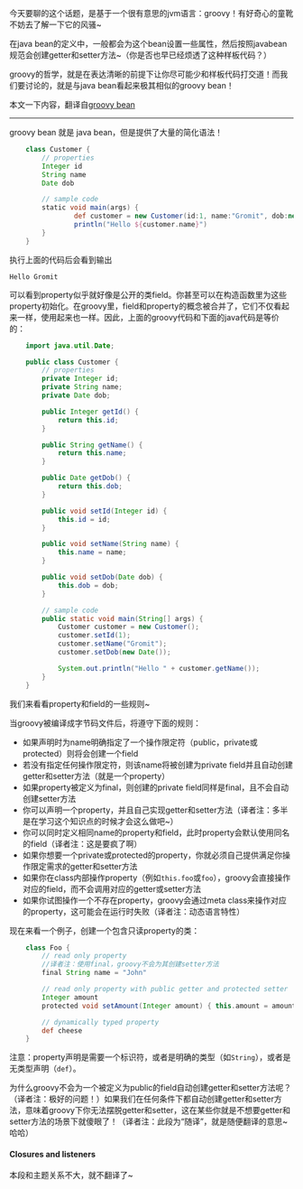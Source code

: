 今天要聊的这个话题，是基于一个很有意思的jvm语言：groovy！有好奇心的童靴不妨去了解一下它的风骚~

在java bean的定义中，一般都会为这个bean设置一些属性，然后按照javabean规范会创建getter和setter方法~（你是否也早已经烦透了这种样板代码？）

groovy的哲学，就是在表达清晰的前提下让你尽可能少和样板代码打交道！而我们要讨论的，就是与java bean看起来极其相似的groovy bean！

本文一下内容，翻译自[groovy bean](http://groovy.jmiguel.eu/groovy.codehaus.org/Groovy+Beans.html)

---

groovy bean 就是 java bean，但是提供了大量的简化语法！

```groovy
	class Customer {
		// properties
		Integer id
		String name
		Date dob

		// sample code
		static void main(args) {
				def customer = new Customer(id:1, name:"Gromit", dob:new Date())
				println("Hello ${customer.name}")
		}
	}
```
执行上面的代码后会看到输出

	Hello Gromit

可以看到property似乎就好像是公开的类field。你甚至可以在构造函数里为这些property初始化。在groovy里，field和property的概念被合并了，它们不仅看起来一样，使用起来也一样。因此，上面的groovy代码和下面的java代码是等价的：

```java
	import java.util.Date;

	public class Customer {
	    // properties
	    private Integer id;
	    private String name;
	    private Date dob;

	    public Integer getId() {
	        return this.id;
	    }

	    public String getName() {
	        return this.name;
	    }

	    public Date getDob() {
	        return this.dob;
	    }

	    public void setId(Integer id) {
	        this.id = id;
	    }

	    public void setName(String name) {
	        this.name = name;
	    }

	    public void setDob(Date dob) {
	        this.dob = dob;
	    }

	    // sample code
	    public static void main(String[] args) {
	        Customer customer = new Customer();
	        customer.setId(1);
	        customer.setName("Gromit");
	        customer.setDob(new Date());

	        System.out.println("Hello " + customer.getName());
	    }
	}
```

我们来看看property和field的一些规则~

当groovy被编译成字节码文件后，将遵守下面的规则：

- 如果声明时为name明确指定了一个操作限定符（public，private或protected）则将会创建一个field
- 若没有指定任何操作限定符，则该name将被创建为private field并且自动创建getter和setter方法（就是一个property）
- 如果property被定义为final，则创建的private field同样是final，且不会自动创建setter方法
- 你可以声明一个property，并且自己实现getter和setter方法（译者注：多半是在学习这个知识点的时候才会这么做吧~）
- 你可以同时定义相同name的property和field，此时property会默认使用同名的field（译者注：这是要疯了啊）
- 如果你想要一个private或protected的property，你就必须自己提供满足你操作限定需求的getter和setter方法
- 如果你在class内部操作property（例如`this.foo`或`foo`），groovy会直接操作对应的field，而不会调用对应的getter或setter方法
- 如果你试图操作一个不存在property，groovy会通过meta class来操作对应的property，这可能会在运行时失败（译者注：动态语言特性）

现在来看一个例子，创建一个包含只读property的类：

```groovy
	class Foo {
		// read only property
		//译者注：使用final，groovy不会为其创建setter方法
		final String name = "John"

		// read only property with public getter and protected setter
		Integer amount
		protected void setAmount(Integer amount) { this.amount = amount }

		// dynamically typed property
		def cheese
	}
```

注意：property声明是需要一个标识符，或者是明确的类型（如`String`），或者是无类型声明（`def`）。

为什么groovy不会为一个被定义为public的field自动创建getter和setter方法呢？（译者注：极好的问题！）如果我们在任何条件下都自动创建getter和setter方法，意味着groovy下你无法摆脱getter和setter，这在某些你就是不想要getter和setter方法的场景下就傻眼了！（译者注：此段为“随译”，就是随便翻译的意思~哈哈）

#### Closures and listeners

本段和主题关系不大，就不翻译了~
